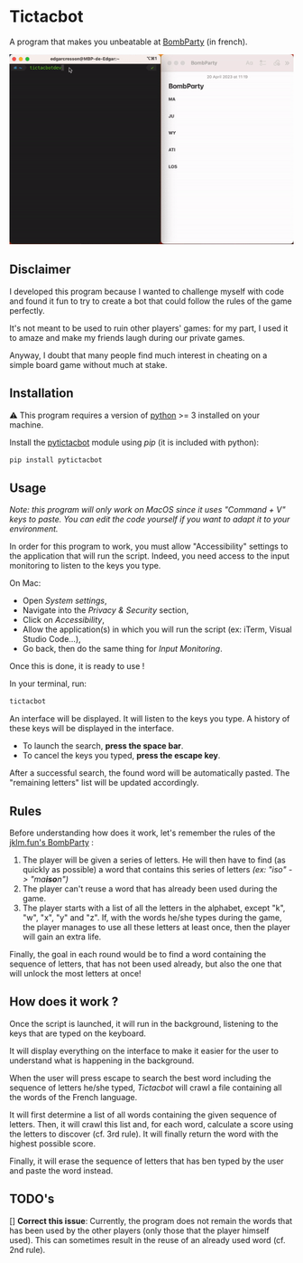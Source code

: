 # Tictacbot

A program that makes you unbeatable at [BombParty](https://jklm.fun/) (in french).

![Demo](tictacbot-demo.gif)

## Disclaimer

I developed this program because I wanted to challenge myself with code and found it fun to try to create a bot that could follow the rules of the game perfectly.

It's not meant to be used to ruin other players' games: for my part, I used it to amaze and make my friends laugh during our private games.

Anyway, I doubt that many people find much interest in cheating on a simple board game without much at stake.

## Installation

⚠️ This program requires a version of [python](https://www.python.org/) >= 3 installed on your machine.

Install the [pytictacbot](https://pypi.org/project/pytictacbot/) module using *pip* (it is included with python):
```zsh
pip install pytictacbot
```

## Usage

*Note: this program will only work on MacOS since it uses "Command + V" keys to paste. You can edit the code yourself if you want to adapt it to your environment.*

In order for this program to work, you must allow "Accessibility" settings to the application that will run the script. Indeed, you need access to the input monitoring to listen to the keys you type.

On Mac:
- Open *System settings*,
- Navigate into the *Privacy & Security* section,
- Click on *Accessibility*,
- Allow the application(s) in which you will run the script (ex: iTerm, Visual Studio Code...),
- Go back, then do the same thing for *Input Monitoring*.

Once this is done, it is ready to use !

In your terminal, run:
```zsh
tictacbot
```

An interface will be displayed. It will listen to the keys you type. A history of these keys will be displayed in the interface.

- To launch the search, **press the space bar**.
- To cancel the keys you typed, **press the escape key**. 

After a successful search, the found word will be automatically pasted. The "remaining letters" list will be updated accordingly.

## Rules

Before understanding how does it work, let's remember the rules of the [jklm.fun's BombParty](https://jklm.fun/) :
1. The player will be given a series of letters. He will then have to find (as quickly as possible) a word that contains this series of letters *(ex: "iso" -> "ma**iso**n")*
2. The player can't reuse a word that has already been used during the game.
3. The player starts with a list of all the letters in the alphabet, except "k", "w", "x", "y" and "z". If, with the words he/she types during the game, the player manages to use all these letters at least once, then the player will gain an extra life.

Finally, the goal in each round would be to find a word containing the sequence of letters, that has not been used already, but also the one that will unlock the most letters at once!

## How does it work ?

Once the script is launched, it will run in the background, listening to the keys that are typed on the keyboard.

It will display everything on the interface to make it easier for the user to understand what is happening in the background.

When the user will press escape to search the best word including the sequence of letters he/she typed, *Tictacbot* will crawl a file containing all the words of the French language.

It will first determine a list of all words containing the given sequence of letters.
Then, it will crawl this list and, for each word, calculate a score using the letters to discover (cf. 3rd rule). It will finally return the word with the highest possible score.

Finally, it will erase the sequence of letters that has ben typed by the user and paste the word instead.

## TODO's

[] **Correct this issue**: Currently, the program does not remain the words that has been used by the other players (only those that the player himself used). This can sometimes result in the reuse of an already used word (cf. 2nd rule).